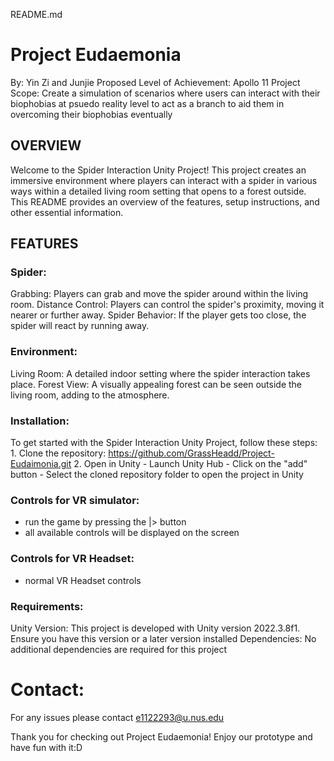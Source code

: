 README.md
# Project Eudaemonia
By: Yin Zi and Junjie
Proposed Level of Achievement: Apollo 11
Project Scope: Create a simulation of scenarios where users can interact with their biophobias at psuedo reality level to act as a branch to aid them in overcoming their biophobias eventually

## OVERVIEW
Welcome to the Spider Interaction Unity Project! This project creates an immersive environment where players can interact with a spider in various ways within a detailed living room setting that opens to a forest outside. This README provides an overview of the features, setup instructions, and other essential information.

## FEATURES
### Spider:
  Grabbing: Players can grab and move the spider around within the living room.
  Distance Control: Players can control the spider's proximity, moving it nearer or further away.
  Spider Behavior: If the player gets too close, the spider will react by running away.
### Environment:
  Living Room: A detailed indoor setting where the spider interaction takes place.
  Forest View: A visually appealing forest can be seen outside the living room, adding to the atmosphere. 

### Installation:
  To get started with the Spider Interaction Unity Project, follow these steps:
    1. Clone the repository: https://github.com/GrassHeadd/Project-Eudaimonia.git
    2. Open in Unity
       - Launch Unity Hub
       - Click on the "add" button 
       - Select the cloned repository folder to open the project in Unity

### Controls for VR simulator:
  - run the game by pressing the |> button
  - all available controls will be displayed on the screen

### Controls for VR Headset:
  - normal VR Headset controls

### Requirements:
  Unity Version: This project is developed with Unity version 2022.3.8f1. Ensure you have this version or a later version installed
  Dependencies: No additional dependencies are required for this project

# Contact:
For any issues please contact e1122293@u.nus.edu

Thank you for checking out Project Eudaemonia! Enjoy our prototype and have fun with it:D
